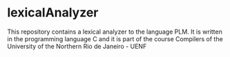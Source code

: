 # lexicalAnalyzer
This repository contains a lexical analyzer to the language PLM. It is written in the programming language C and it is part of the course Compilers of the University of the Northern Rio de Janeiro - UENF
